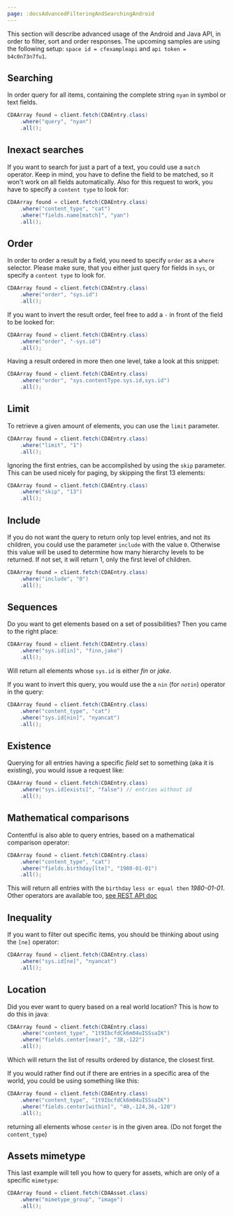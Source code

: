 ```yaml
---
page: :docsAdvancedFilteringAndSearchingAndroid
---
```


This section will describe advanced usage of the Android and Java API, in order to filter, sort and order responses. The
upcoming samples are using the following setup: `space id = cfexampleapi` and `api token = b4c0n73n7fu1`.

## Searching

In order query for all items, containing the complete string `nyan` in symbol or text fields.

~~~ java
CDAArray found = client.fetch(CDAEntry.class)
    .where("query", "nyan")
    .all();
~~~

## Inexact searches

If you want to search for just a part of a text, you could use a `match` operator. Keep in mind, you have to define
the field to be matched, so it won't work on all fields automatically. Also for this request to work, you have to
specify a `content type` to look for:

~~~ java
CDAArray found = client.fetch(CDAEntry.class)
    .where("content_type", "cat")
    .where("fields.name[match]", "yan")
    .all();
~~~


## Order

In order to order a result by a field, you need to specify `order` as a `where` selector. Please make sure, that you
either just query for fields in `sys`, or specify a `content type` to look for.

~~~ java
CDAArray found = client.fetch(CDAEntry.class)
    .where("order", "sys.id")
    .all();
~~~

If you want to invert the result order, feel free to add a `-` in front of the field to be looked for:

~~~ java
CDAArray found = client.fetch(CDAEntry.class)
    .where("order", "-sys.id")
    .all();
~~~

Having a result ordered in more then one level, take a look at this snippet:

~~~ java
CDAArray found = client.fetch(CDAEntry.class)
    .where("order", "sys.contentType.sys.id,sys.id")
    .all();
~~~


## Limit

To retrieve a given amount of elements, you can use the `limit` parameter.

~~~ java
CDAArray found = client.fetch(CDAEntry.class)
    .where("limit", "1")
    .all();
~~~

Ignoring the first entries, can be accomplished by using the `skip` parameter. This can be used nicely for paging, by
skipping the first 13 elements:

~~~ java
CDAArray found = client.fetch(CDAEntry.class)
    .where("skip", "13")
    .all();
~~~

## Include

If you do not want the query to return only top level entries, and not its children, you could use the
parameter `include` with the value `0`. Otherwise this value will be used to determine how many hierarchy levels
to be returned. If not set, it will return 1, only the first level of children.

~~~ java
CDAArray found = client.fetch(CDAEntry.class)
    .where("include", "0")
    .all();
~~~

## Sequences

Do you want to get elements based on a set of possibilities? Then you came to the right place:

~~~ java
CDAArray found = client.fetch(CDAEntry.class)
    .where("sys.id[in]", "finn,jake")
    .all();
~~~

Will return all elements whose `sys.id` is either *fin* or *jake*.


If you want to invert this query, you would use the a `nin` (for _`not`_`in`) operator in the query:

~~~ java
CDAArray found = client.fetch(CDAEntry.class)
    .where("content_type", "cat")
    .where("sys.id[nin]", "nyancat")
    .all();
~~~

## Existence

Querying for all entries having a specific *field* set to something (aka it is existing), you would issue a request
like:

~~~ java
CDAArray found = client.fetch(CDAEntry.class)
    .where("sys.id[exists]", "false") // entries without id
    .all();
~~~

## Mathematical comparisons

Contentful is also able to query entries, based on a mathematical comparison operator:

~~~ java
CDAArray found = client.fetch(CDAEntry.class)
    .where("content_type", "cat")
    .where("fields.birthday[lte]", "1980-01-01")
    .all();
~~~

This will return all entries with the `birthday` `less or equal then` *1980-01-01*. Other operators are available too,
[see REST API doc](/developers/docs/references/content-delivery-api/#/reference/search-parameters/ranges)

## Inequality

If you want to filter out specific items, you should be thinking about using the `[ne]` operator:

~~~ java
CDAArray found = client.fetch(CDAEntry.class)
    .where("sys.id[ne]", "nyancat")
    .all();
~~~

## Location

Did you ever want to query based on a real world location? This is how to do this in java:

~~~ java
CDAArray found = client.fetch(CDAEntry.class)
    .where("content_type", "1t9IbcfdCk6m04uISSsaIK")
    .where("fields.center[near]", "38,-122")
    .all();
~~~

Which will return the list of results ordered by distance, the closest first.


If you would rather find out if there are entries in a specific area of the world, you could be using something like this:

~~~ java
CDAArray found = client.fetch(CDAEntry.class)
    .where("content_type", "1t9IbcfdCk6m04uISSsaIK")
    .where("fields.center[within]", "40,-124,36,-120")
    .all();
~~~

returning all elements whose `center` is in the given area. (Do not forget the `content_type`)


## Assets mimetype

This last example will tell you how to query for assets, which are only of a specific `mimetype`:

~~~ java
CDAArray found = client.fetch(CDAAsset.class)
    .where("mimetype_group", "image")
    .all();
~~~
